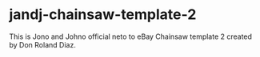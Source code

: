 # jandj-chainsaw-template-2
This is Jono and Johno official neto to eBay Chainsaw template 2 created by Don Roland Diaz.
